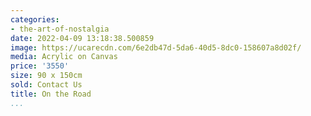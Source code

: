 ```yaml
---
categories:
- the-art-of-nostalgia
date: 2022-04-09 13:18:38.500859
image: https://ucarecdn.com/6e2db47d-5da6-40d5-8dc0-158607a8d02f/
media: Acrylic on Canvas
price: '3550'
size: 90 x 150cm
sold: Contact Us
title: On the Road
...
```

